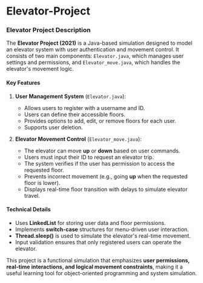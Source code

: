 # Elevator-Project
### Elevator Project Description

The **Elevator Project (2021)** is a Java-based simulation designed to model an elevator system with user authentication and movement control. It consists of two main components: `Elevator.java`, which manages user settings and permissions, and `Elevator_move.java`, which handles the elevator's movement logic.

#### **Key Features**
1. **User Management System** (`Elevator.java`):
   - Allows users to register with a username and ID.
   - Users can define their accessible floors.
   - Provides options to add, edit, or remove floors for each user.
   - Supports user deletion.

2. **Elevator Movement Control** (`Elevator_move.java`):
   - The elevator can move **up** or **down** based on user commands.
   - Users must input their ID to request an elevator trip.
   - The system verifies if the user has permission to access the requested floor.
   - Prevents incorrect movement (e.g., going **up** when the requested floor is lower).
   - Displays real-time floor transition with delays to simulate elevator travel.

#### **Technical Details**
- Uses **LinkedList** for storing user data and floor permissions.
- Implements **switch-case** structures for menu-driven user interaction.
- **Thread.sleep()** is used to simulate the elevator's real-time movement.
- Input validation ensures that only registered users can operate the elevator.

This project is a functional simulation that emphasizes **user permissions, real-time interactions, and logical movement constraints**, making it a useful learning tool for object-oriented programming and system simulation.
